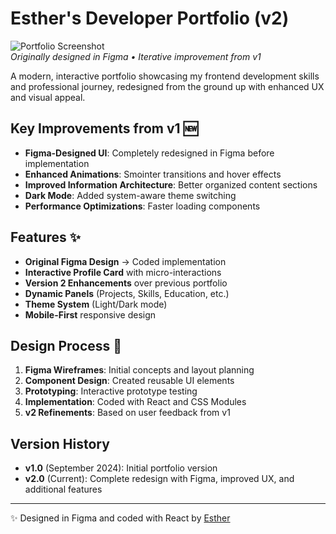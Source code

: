 # Esther's Developer Portfolio (v2)

![Portfolio Screenshot](/image.png)  
*Originally designed in Figma • Iterative improvement from v1*

A modern, interactive portfolio showcasing my frontend development skills and professional journey, redesigned from the ground up with enhanced UX and visual appeal.

## Key Improvements from v1 🆕
- **Figma-Designed UI**: Completely redesigned in Figma before implementation
- **Enhanced Animations**: Smointer transitions and hover effects
- **Improved Information Architecture**: Better organized content sections
- **Dark Mode**: Added system-aware theme switching
- **Performance Optimizations**: Faster loading components

## Features ✨
- **Original Figma Design** → Coded implementation
- **Interactive Profile Card** with micro-interactions
- **Version 2 Enhancements** over previous portfolio
- **Dynamic Panels** (Projects, Skills, Education, etc.)
- **Theme System** (Light/Dark mode)
- **Mobile-First** responsive design

## Design Process 🎨
1. **Figma Wireframes**: Initial concepts and layout planning
2. **Component Design**: Created reusable UI elements
3. **Prototyping**: Interactive prototype testing
4. **Implementation**: Coded with React and CSS Modules
5. **v2 Refinements**: Based on user feedback from v1


## Version History
- **v1.0** (September 2024): Initial portfolio version
- **v2.0** (Current): Complete redesign with Figma, improved UX, and additional features

---

✨ Designed in Figma and coded with React by [Esther](https://github.com/estheticallybawo)
